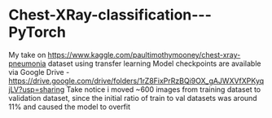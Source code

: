 # Chest-XRay-classification---PyTorch
My take on https://www.kaggle.com/paultimothymooney/chest-xray-pneumonia dataset using transfer learning
Model checkpoints are available via Google Drive - https://drive.google.com/drive/folders/1rZ8FixPrRzBQi9OX_gAJWXVfXPKyqjLV?usp=sharing
Take notice i moved ~600 images from training dataset to validation dataset, since the initial ratio of train to val datasets was around 11% and caused the model to overfit
